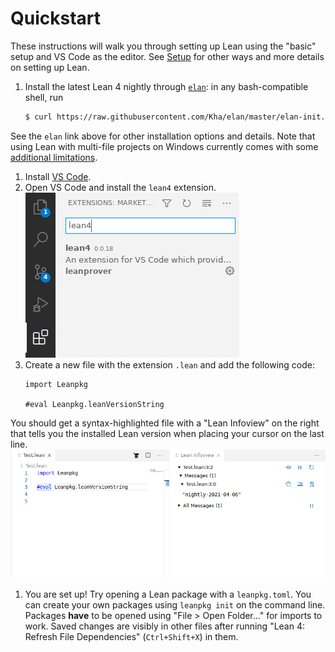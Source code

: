 # Quickstart

These instructions will walk you through setting up Lean using the "basic" setup and VS Code as the editor.
See [Setup](./setup.md) for other ways and more details on setting up Lean.

1. Install the latest Lean 4 nightly through [`elan`](https://github.com/Kha/elan): in any bash-compatible shell, run
    ```sh
    $ curl https://raw.githubusercontent.com/Kha/elan/master/elan-init.sh -sSf | sh -s -- --default-toolchain leanprover/lean4:nightly
    ```
See the `elan` link above for other installation options and details.
Note that using Lean with multi-file projects on Windows currently comes with some [additional limitations](./setup.md#leanpkg).
1. Install [VS Code](https://code.visualstudio.com/).
1. Open VS Code and install the `lean4` extension.  
![installing the vscode-lean4 extension](images/code-ext.png)
1. Create a new file with the extension `.lean` and add the following code:
    ```lean
    import Leanpkg
    
    #eval Leanpkg.leanVersionString
    ```
You should get a syntax-highlighted file with a "Lean Infoview" on the right that tells you the installed Lean version when placing your cursor on the last line.  
![successful setup](images/code-success.png)
1. You are set up! Try opening a Lean package with a `leanpkg.toml`. You can create your own packages using `leanpkg init` on the command line.
Packages **have** to be opened using "File > Open Folder..." for imports to work.
Saved changes are visibly in other files after running "Lean 4: Refresh File Dependencies" (`Ctrl+Shift+X`) in them.
